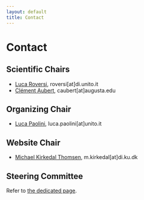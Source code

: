 ```yaml
---
layout: default
title: Contact
---
```


# Contact

## Scientific Chairs 

- [Luca Roversi](http://www.di.unito.it/~rover/), roversi[at]di.unito.it
- [Clément Aubert](https://spots.augusta.edu/caubert/), caubert[at]augusta.edu

## Organizing Chair

- [Luca Paolini](http://www.di.unito.it/~paolini/), luca.paolini[at]unito.it 

## Website Chair

- [Michael Kirkedal Thomsen](https://researchprofiles.ku.dk/en/persons/michael-kirkedal-thomsen), m.kirkedal[at]di.ku.dk

## Steering Committee

Refer to [the dedicated page](../steering/).
